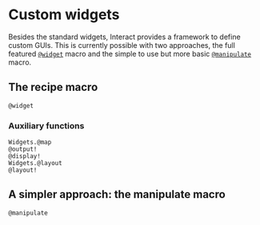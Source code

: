 # Custom widgets

Besides the standard widgets, Interact provides a framework to define custom GUIs. This is currently possible with two approaches, the full featured [`@widget`](@ref) macro and the simple to use but more basic [`@manipulate`](@ref) macro.

## The recipe macro

```@docs
@widget
```

### Auxiliary functions

```@docs
Widgets.@map
@output!
@display!
Widgets.@layout
@layout!
```

## A simpler approach: the manipulate macro

```@docs
@manipulate
```
